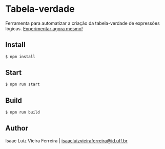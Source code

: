 # Tabela-verdade

Ferramenta para automatizar a criação da tabela-verdade de expressões lógicas. [Experimentar agora mesmo!](https://zaclummys.github.io/tabela-verdade/dist/index.html)

## Install

```bash
$ npm install
```

## Start

```bash
$ npm run start
```

## Build
```bash
$ npm run build
```

## Author

Isaac Luiz Vieira Ferreira | <isaacluizvieiraferreira@id.uff.br>
